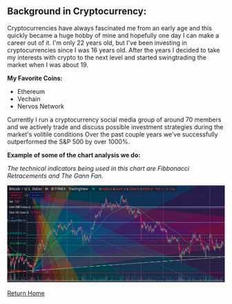 ## Background in Cryptocurrency:

Cryptocurrencies have always fascinated me from an early age and this quickly became a huge hobby of mine and hopefully one day I can make a career out of it. I'm only 22 years old, but I've been investing in cryptocurrencies since I was 16 years old. After the years I decided to take my interests with crypto to the next level and started swingtrading the market when I was about 19.

**My Favorite Coins:**

* Ethereum
* Vechain
* Nervos Network


Currently I run a cryptocurrency social media group of around 70 members and we actively trade and discuss possible investment strategies during the market's volitile conditions Over the past couple years we've successfully outperformed the S&P 500 by over 1000%.

**Example of some of the chart analysis we do:**

 *The technical indicators being used in this chart are Fibbonacci Retracements and The Gann Fan.*

![Image of Trading](Crypto.png)

[Return Home](README.md)
